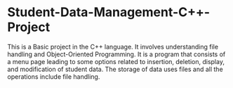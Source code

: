 # Student-Data-Management-C++-Project
This is a Basic project in the C++ language. It involves understanding file handling and Object-Oriented Programming.
It is a program that consists of a menu page leading to some options related to insertion, deletion, display, and modification of student data. The storage of data uses files and all the operations include file handling.

